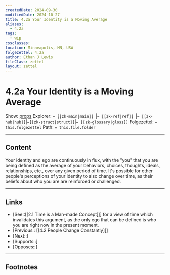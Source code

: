 ```yaml
---
createdDate: 2024-09-30
modifiedDate: 2024-10-27
title: 4.2a Your Identity is a Moving Average
aliases:
  - 4.2a
tags:
  - wip
cssclasses: 
location: Minneapolis, MN, USA
folgezettel: 4.2a
author: Ethan J Lewis
fileClass: zettel
layout: zettel
---
```


# 4.2a Your Identity is a Moving Average

Show: [props](obsidian://adv-uri?vault=ejl-zk&commandid=properties%3Aopen-local)
Explorer: `= [[zk-main|main]] `|`= [[zk-ref|ref]] `|`= [[zk-hub|hub]]`|`=[[zk-struct|struct]]`|`= [[zk-glossary|gloss]]`
Folgezettel: `= this.folgezettel` 
Path: `= this.file.folder`
- - -

## Content

Your identity and ego are continuously in flux, with the "you" that you are being defined as the average of your behaviors, choices, thoughts, ideals, relationships, etc., over any given period of time. It's possible for other people's perceptions of your identity to also change over time, as their beliefs about who you are are reinforced or challenged. 

- - -

## Links

- [See::[[2.1 Time is a Man-made Concept]]] for a view of time which invalidates this argument, as the only ego that can be defined is who you are right now in the present moment.
- [Previous:: [[4.2 People Change Constantly]]]
- [Next::]
- [Supports::]
- [Opposes::]
- - -

## Footnotes